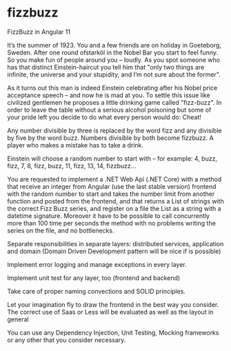 # fizzbuzz
FizzBuzz in Angular 11

It’s the summer of 1923. You and a few friends are on holiday in Goeteborg, Sweden. After one round ofstarköl in the Nobel Bar you start to feel funny. So you make fun of people around you – loudly. As you spot someone who has that distinct Einstein-haircut you tell him that "only two things are infinite, the universe and your stupidity, and I’m not sure about the former".

As it turns out this man is indeed Einstein celebrating after his Nobel price acceptance speech – and now he is mad at you. To settle this issue like civilized gentlemen he proposes a little drinking game called "fizz-buzz". In order to leave the table without a serious alcohol poisoning but some of your pride left you decide to do what every person would do: Cheat!

Any number divisible by three is replaced by the word fizz and any divisible by five by the word buzz. Numbers divisible by both become fizzbuzz. A player who makes a mistake has to take a drink.

Einstein will choose a random number to start with – for example: 4, buzz, fizz, 7, 8, fizz, buzz, 11, fizz, 13, 14, fizzbuzz…

You are requested to implement a .NET Web Api (.NET Core) with a method that receive an integer from Angular (use the last stable version) frontend with the random number to start and takes the number limit from another function and posted from the frontend, and that returns a List of strings with the correct Fizz Buzz series, and register on a file the List as a string with a datetime signature. Moreover it have to be possible to call concurrently more than 100 time per seconds the method with no problems writing the series on the file, and no bottlenecks.

Separate responsibilities in separate layers: distributed services, application and domain (Domain Driven Development pattern will be nice if is possible)

Implement error logging and manage exceptions in every layer.

Implement unit test for any layer, too (frontend and backend)

Take care of proper naming convections and SOLID principles.

Let your imagination fly to draw the frontend in the best way you consider. The correct use of Saas or Less will be evaluated as well as the layout in general

You can use any Dependency Injection, Unit Testing, Mocking frameworks or any other that you consider necessary.